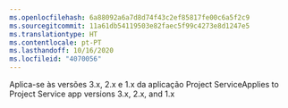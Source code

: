 ```yaml
---
ms.openlocfilehash: 6a88092a6a7d8d74f43c2ef85817fe00c6a5f2c9
ms.sourcegitcommit: 11a61db54119503e82faec5f99c4273e8d1247e5
ms.translationtype: HT
ms.contentlocale: pt-PT
ms.lasthandoff: 10/16/2020
ms.locfileid: "4070056"
---
```

<span data-ttu-id="66587-101">Aplica-se às versões 3.x, 2.x e 1.x da aplicação Project Service</span><span class="sxs-lookup"><span data-stu-id="66587-101">Applies to Project Service app versions 3.x, 2.x, and 1.x</span></span>
